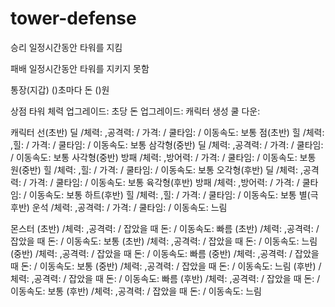# tower-defense

승리
일정시간동안 타워를 지킴

패배
일정시간동안 타워를 지키지 못함

통장(지갑)
()초마다 돈 ()원

상점
타워 체력 업그레이드: 
초당 돈 업그레이드:
캐릭터 생성 쿨 다운:


캐릭터
선(초반) 딜 /체력: ,공격력: / 가격: / 쿨타임: / 이동속도: 보통
점(초반) 힐 /체력: ,힐: / 가격: / 쿨타임: / 이동속도: 보통
삼각형(중반) 딜 /체력: ,공격력: / 가격: / 쿨타임: / 이동속도: 보통
사각형(중반) 방패 /체력: ,방어력: / 가격: / 쿨타임: / 이동속도: 보통
원(중반) 힐 /체력: ,힐: / 가격: / 쿨타임: / 이동속도: 보통
오각형(후반) 딜 /체력: ,공격력: / 가격: / 쿨타임: / 이동속도: 보통
육각형(후반) 방패 /체력: ,방어력: / 가격: / 쿨타임: / 이동속도: 보통
하트(후반) 힐 /체력: ,힐: / 가격: / 쿨타임: / 이동속도: 보통
별(극후반) 운석 /체력: ,공격력: / 가격: / 쿨타임: / 이동속도: 느림

몬스터
(초반) /체력: ,공격력: / 잡았을 때 돈: / 이동속도: 빠름
(초반) /체력: ,공격력: / 잡았을 때 돈: / 이동속도: 보통
(초반) /체력: ,공격력: / 잡았을 때 돈: / 이동속도: 느림
(중반) /체력: ,공격력: / 잡았을 때 돈: / 이동속도: 빠름
(중반) /체력: ,공격력: / 잡았을 때 돈: / 이동속도: 보통
(중반) /체력: ,공격력: / 잡았을 때 돈: / 이동속도: 느림
(후반) /체력: ,공격력: / 잡았을 때 돈: / 이동속도: 빠름
(후반) /체력: ,공격력: / 잡았을 때 돈: / 이동속도: 보통
(후반) /체력: ,공격력: / 잡았을 때 돈: / 이동속도: 느림






